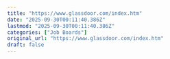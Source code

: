 ```yaml
---
title: "https://www.glassdoor.com/index.htm"
date: "2025-09-30T00:11:40.386Z"
lastmod: "2025-09-30T00:11:40.386Z"
categories: ["Job Boards"]
original_url: "https://www.glassdoor.com/index.htm"
draft: false
---
```

